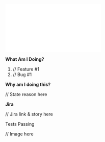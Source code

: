 ![Title Template](./pull_request_template/title_template.md)

**What Am I Doing?**

1.  // Feature #1
2.  // Bug #1

**Why am I doing this?**

// State reason here

**Jira**

// Jira link & story here

Tests Passing

// Image here